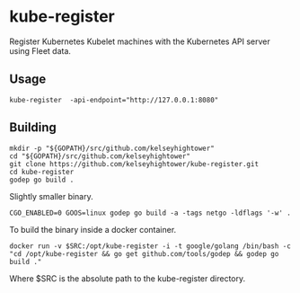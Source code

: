 # kube-register

Register Kubernetes Kubelet machines with the Kubernetes API server using Fleet data.

## Usage

```
kube-register  -api-endpoint="http://127.0.0.1:8080"
```

## Building

```
mkdir -p "${GOPATH}/src/github.com/kelseyhightower"
cd "${GOPATH}/src/github.com/kelseyhightower"
git clone https://github.com/kelseyhightower/kube-register.git
cd kube-register
godep go build .
```

Slightly smaller binary.

```
CGO_ENABLED=0 GOOS=linux godep go build -a -tags netgo -ldflags '-w' .
```

To build the binary inside a docker container.

```
docker run -v $SRC:/opt/kube-register -i -t google/golang /bin/bash -c "cd /opt/kube-register && go get github.com/tools/godep && godep go build ."
```

Where $SRC is the absolute path to the kube-register directory.
